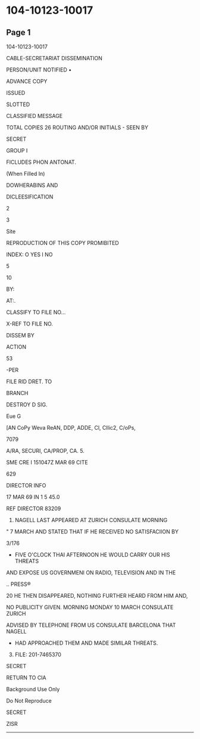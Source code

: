 # 104-10123-10017

## Page 1

104-10123-10017

CABLE-SECRETARIAT DISSEMINATION

PERSON/UNIT NOTIFIED •

ADVANCE COPY

ISSUED

SLOTTED

CLASSIFIED MESSAGE

TOTAL COPIES 26 ROUTING AND/OR INITIALS - SEEN BY

SECRET

GROUP I

FICLUDES PHON ANTONAT.

(When Filled In)

DOWHERABINS AND

DICLEESIFICATION

2

3

Site

REPRODUCTION OF THIS COPY PROMIBITED

INDEX: O YES I NO

5

10

BY:

AT:.

CLASSIFY TO FILE NO...

X-REF TO FILE NO.

DISSEM BY

ACTION

53

-PER

FILE RID DRET. TO

BRANCH

DESTROY D SIG.

Eue G

[AN CoPy Weva ReAN, DDP, ADDE, Cl, CIlic2, C/oPs,

7079

A/RA, SECURI, CA/PROP, CA. 5.

SME CRE I 151047Z MAR 69 CITE

629

DIRECTOR INFO

17 MAR 69 IN 1 5 45.0

REF DIRECTOR 83209

1. NAGELL LAST APPEARED AT ZURICH CONSULATE MORNING

" 7 MARCH AND STATED THAT IF HE RECEIVED NO SATISFACIION BY

3/176

- FIVE O'CLOCK THAI AFTERNOON HE WOULD CARRY OUR HIS THREATS

AND EXPOSE US GOVERNMENI ON RADIO, TELEVISION AND IN THE

.. PRESS®

20 HE THEN DISAPPEARED, NOTHING FURTHER HEARD FROM HIM AND,

NO PUBLICITY GIVEN. MORNING MONDAY 10 MARCH CONSULATE ZURICH

ADVISED BY TELEPHONE FROM US CONSULATE BARCELONA THAT NAGELL

- HAD APPROACHED THEM AND MADE SIMILAR THREATS.

3. FILE: 201-7465370

SECRET

RETURN TO CIA

Background Use Only

Do Not Reproduce

SECRET

ZISR

---

